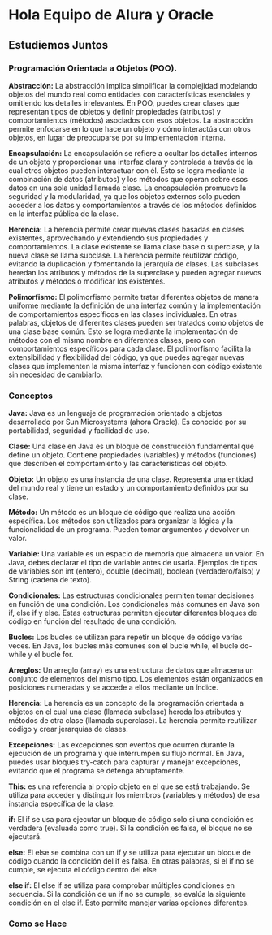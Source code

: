 <h1> Hola Equipo de Alura y Oracle </h1>
<h2> Estudiemos Juntos </h2>

<h3> Programación Orientada a Objetos (POO). </h3>

<b>Abstracción:</b> La abstracción implica simplificar la complejidad modelando objetos del mundo real como entidades con características esenciales y omitiendo los detalles irrelevantes. En POO, puedes crear clases que representan tipos de objetos y definir propiedades (atributos) y comportamientos (métodos) asociados con esos objetos. La abstracción permite enfocarse en lo que hace un objeto y cómo interactúa con otros objetos, en lugar de preocuparse por su implementación interna.

<b>Encapsulación:</b> La encapsulación se refiere a ocultar los detalles internos de un objeto y proporcionar una interfaz clara y controlada a través de la cual otros objetos pueden interactuar con él. Esto se logra mediante la combinación de datos (atributos) y los métodos que operan sobre esos datos en una sola unidad llamada clase. La encapsulación promueve la seguridad y la modularidad, ya que los objetos externos solo pueden acceder a los datos y comportamientos a través de los métodos definidos en la interfaz pública de la clase.

<b>Herencia:</b> La herencia permite crear nuevas clases basadas en clases existentes, aprovechando y extendiendo sus propiedades y comportamientos. La clase existente se llama clase base o superclase, y la nueva clase se llama subclase. La herencia permite reutilizar código, evitando la duplicación y fomentando la jerarquía de clases. Las subclases heredan los atributos y métodos de la superclase y pueden agregar nuevos atributos y métodos o modificar los existentes.

<b>Polimorfismo:</b> El polimorfismo permite tratar diferentes objetos de manera uniforme mediante la definición de una interfaz común y la implementación de comportamientos específicos en las clases individuales. En otras palabras, objetos de diferentes clases pueden ser tratados como objetos de una clase base común. Esto se logra mediante la implementación de métodos con el mismo nombre en diferentes clases, pero con comportamientos específicos para cada clase. El polimorfismo facilita la extensibilidad y flexibilidad del código, ya que puedes agregar nuevas clases que implementen la misma interfaz y funcionen con código existente sin necesidad de cambiarlo.

<h3> Conceptos </h3>

<b>Java:</b> Java es un lenguaje de programación orientado a objetos desarrollado por Sun Microsystems (ahora Oracle). Es conocido por su portabilidad, seguridad y facilidad de uso.

<b>Clase:</b> Una clase en Java es un bloque de construcción fundamental que define un objeto. Contiene propiedades (variables) y métodos (funciones) que describen el comportamiento y las características del objeto.

<b>Objeto:</b> Un objeto es una instancia de una clase. Representa una entidad del mundo real y tiene un estado y un comportamiento definidos por su clase.

<b>Método:</b> Un método es un bloque de código que realiza una acción específica. Los métodos son utilizados para organizar la lógica y la funcionalidad de un programa. Pueden tomar argumentos y devolver un valor.

<b>Variable:</b> Una variable es un espacio de memoria que almacena un valor. En Java, debes declarar el tipo de variable antes de usarla. Ejemplos de tipos de variables son int (entero), double (decimal), boolean (verdadero/falso) y String (cadena de texto).

<b>Condicionales:</b> Las estructuras condicionales permiten tomar decisiones en función de una condición. Los condicionales más comunes en Java son if, else if y else. Estas estructuras permiten ejecutar diferentes bloques de código en función del resultado de una condición.

<b>Bucles:</b> Los bucles se utilizan para repetir un bloque de código varias veces. En Java, los bucles más comunes son el bucle while, el bucle do-while y el bucle for.

<b>Arreglos:</b> Un arreglo (array) es una estructura de datos que almacena un conjunto de elementos del mismo tipo. Los elementos están organizados en posiciones numeradas y se accede a ellos mediante un índice.

<b>Herencia:</b> La herencia es un concepto de la programación orientada a objetos en el cual una clase (llamada subclase) hereda los atributos y métodos de otra clase (llamada superclase). La herencia permite reutilizar código y crear jerarquías de clases.

<b>Excepciones:</b> Las excepciones son eventos que ocurren durante la ejecución de un programa y que interrumpen su flujo normal. En Java, puedes usar bloques try-catch para capturar y manejar excepciones, evitando que el programa se detenga abruptamente.

<b>This:</b> es una referencia al propio objeto en el que se está trabajando. Se utiliza para acceder y distinguir los miembros (variables y métodos) de esa instancia específica de la clase.

<b>if:</b> El if se usa para ejecutar un bloque de código solo si una condición es verdadera (evaluada como true). Si la condición es falsa, el bloque no se ejecutará.

<b>else:</b> El else se combina con un if y se utiliza para ejecutar un bloque de código cuando la condición del if es falsa. En otras palabras, si el if no se cumple, se ejecuta el código dentro del else

<b>else if:</b> El else if se utiliza para comprobar múltiples condiciones en secuencia. Si la condición de un if no se cumple, se evalúa la siguiente condición en el else if. Esto permite manejar varias opciones diferentes.

<h3> Como se Hace </h3>


